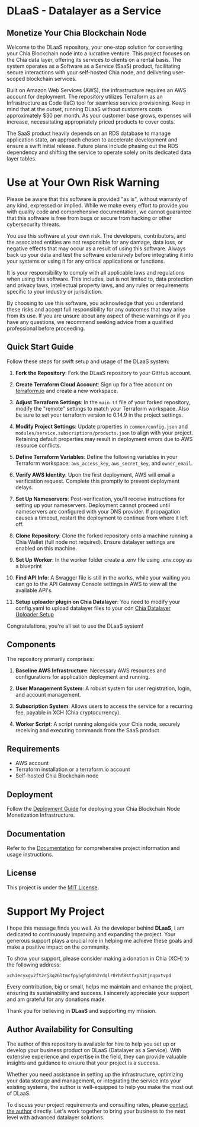 # DLaaS - Datalayer as a Service 
## Monetize Your Chia Blockchain Node
 
Welcome to the DLaaS repository, your one-stop solution for converting your Chia Blockchain node into a lucrative venture. This project focuses on the Chia data layer, offering its services to clients on a rental basis. The system operates as a Software as a Service (SaaS) product, facilitating secure interactions with your self-hosted Chia node, and delivering user-scoped blockchain services.

Built on Amazon Web Services (AWS), the infrastructure requires an AWS account for deployment. The repository utilizes Terraform as an Infrastructure as Code (IaC) tool for seamless service provisioning. Keep in mind that at the outset, running DLaaS without customers costs approximately $30 per month. As your customer base grows, expenses will increase, necessitating appropriately priced products to cover costs.
 
The SaaS product heavily depends on an RDS database to manage application state, an approach chosen to accelerate development and ensure a swift initial release. Future plans include phasing out the RDS dependency and shifting the service to operate solely on its dedicated data layer tables.

# Use at Your Own Risk Warning

Please be aware that this software is provided "as is", without warranty of any kind, expressed or implied. While we make every effort to provide you with quality code and comprehensive documentation, we cannot guarantee that this software is free from bugs or secure from hacking or other cybersecurity threats.

You use this software at your own risk. The developers, contributors, and the associated entities are not responsible for any damage, data loss, or negative effects that may occur as a result of using this software. Always back up your data and test the software extensively before integrating it into your systems or using it for any critical applications or functions.

It is your responsibility to comply with all applicable laws and regulations when using this software. This includes, but is not limited to, data protection and privacy laws, intellectual property laws, and any rules or requirements specific to your industry or jurisdiction.

By choosing to use this software, you acknowledge that you understand these risks and accept full responsibility for any outcomes that may arise from its use. If you are unsure about any aspect of these warnings or if you have any questions, we recommend seeking advice from a qualified professional before proceeding.

## Quick Start Guide

Follow these steps for swift setup and usage of the DLaaS system:

1. **Fork the Repository**: Fork the DLaaS repository to your GitHub account.

2. **Create Terraform Cloud Account**: Sign up for a free account on [terraform.io](https://www.terraform.io/cloud/signup/account) and create a new workspace.

3. **Adjust Terraform Settings**: In the `main.tf` file of your forked repository, modify the "remote" settings to match your Terraform workspace. Also be sure to set your terraform version to 0.14.9 in the project settings.

4. **Modify Project Settings**: Update properties in `common/config.json` and `modules/service.subscriptions/products.json` to align with your project. Retaining default properties may result in deployment errors due to AWS resource conflicts.

5. **Define Terraform Variables**: Define the following variables in your Terraform workspace: `aws_access_key`, `aws_secret_key`, and `owner_email`.

6. **Verify AWS Identity**: Upon the first deployment, AWS will email a verification request. Complete this promptly to prevent deployment delays.

7. **Set Up Nameservers**: Post-verification, you'll receive instructions for setting up your nameservers. Deployment cannot proceed until nameservers are configured with your DNS provider. If propagation causes a timeout, restart the deployment to continue from where it left off.

8. **Clone Repository**: Clone the forked repository onto a machine running a Chia Wallet (full node not required). Ensure datalayer settings are enabled on this machine.

9. **Set Up Worker**: In the worker folder create a .env file using .env.copy as a blueprint

10. **Find API Info**: A Swagger file is still in the works, while your waiting you 
can go to the API Gateway Console settings in AWS to view all the available API's.

11. **Setup uploader plugin on Chia Datalayer**: You need to modify your config.yaml to upload datalayer files to your cdn [Chia Datalayer Uploader Setup](./docs/setup-uploader-plugin.md)

Congratulations, you're all set to use the DLaaS system!

## Components

The repository primarily comprises:

1. **Baseline AWS Infrastructure**: Necessary AWS resources and configurations for application deployment and running.

2. **User Management System**: A robust system for user registration, login, and account management.

3. **Subscription System**: Allows users to access the service for a recurring fee, payable in XCH (Chia cryptocurrency).

4. **Worker Script**: A script running alongside your Chia node, securely receiving and executing commands from the SaaS product.

## Requirements

- AWS account
- Terraform installation or a terraform.io account
- Self-hosted Chia Blockchain node

## Deployment

Follow the [Deployment Guide](./docs/deployment.md) for deploying your Chia Blockchain Node Monetization Infrastructure.

## Documentation

Refer to the [Documentation](./docs) for comprehensive project information and usage instructions.

## License

This project is under the [MIT License](./LICENSE).

# Support My Project

I hope this message finds you well. As the developer behind **DLaaS**, I am dedicated to continuously improving and expanding the project. Your generous support plays a crucial role in helping me achieve these goals and make a positive impact on the community.

To show your support, please consider making a donation in Chia (XCH) to the following address:

```
xch1ecyxgv2ft2rj3q26ltmcfpy5gfg0dh2rdqlr0rhf8stfxph3tjnqpxtvpd
```

Every contribution, big or small, helps me maintain and enhance the project, ensuring its sustainability and success. I sincerely appreciate your support and am grateful for any donations made.

Thank you for believing in **DLaaS** and supporting my mission.

## Author Availability for Consulting

The author of this repository is available for hire to help you set up or develop your business product on DLaaS (Datalayer as a Service). With extensive experience and expertise in the field, they can provide valuable insights and guidance to ensure that your project is a success.

Whether you need assistance in setting up the infrastructure, optimizing your data storage and management, or integrating the service into your existing systems, the author is well-equipped to help you make the most out of DLaaS.

To discuss your project requirements and consulting rates, please [contact the author](mailto:your-email@example.com) directly. Let's work together to bring your business to the next level with advanced datalayer solutions.
